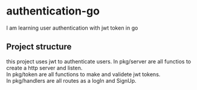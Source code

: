 # authentication-go
I am learning user authentication with jwt token in go

## Project structure
this project uses jwt to authenticate users.
In pkg/server are all functios to create a http server and listen.<br>
In pkg/token are all functions to make and validete jwt tokens.<br>
In pkg/handlers are all routes as a logIn and SignUp.<br>
